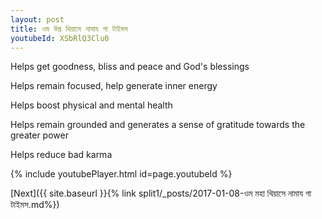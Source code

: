 ```yaml
---
layout: post
title: ওম উগ্র থিয়াসে নামায গা টাইমস
youtubeId: XSbRlQ3Clu0
---
```

 
 
Helps get goodness, bliss and peace and God's blessings
 
Helps remain focused, help generate inner energy 
 
Helps boost physical and mental health 
 
Helps remain grounded and generates a sense of gratitude towards the greater power 
 
Helps reduce bad karma
 
 
 
 


{% include youtubePlayer.html id=page.youtubeId %}
 
[Next]({{ site.baseurl }}{% link  split1/_posts/2017-01-08-ওম মহা থিয়াসে নামায গা টাইমস.md%})
 
